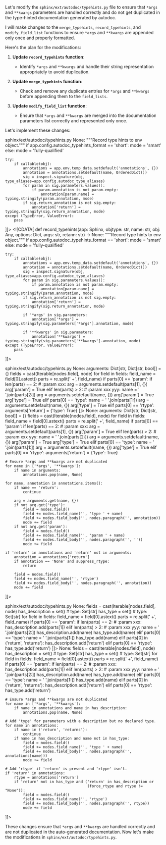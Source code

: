 Let's modify the `sphinx/ext/autodoc/typehints.py` file to ensure that `*args` and `**kwargs` parameters are handled correctly and do not get duplicated in the type-hinted documentation generated by autodoc.

I will make changes to the `merge_typehints`, `record_typehints`, and `modify_field_list` functions to ensure `*args` and `**kwargs` are appended only once and properly formatted.

Here's the plan for the modifications:

1. **Update `record_typehints` function**:
    - Identify `*args` and `**kwargs` and handle their string representation appropriately to avoid duplication.

2. **Update `merge_typehints` function**:
    - Check and remove any duplicate entries for `*args` and `**kwargs` before appending them to the `field_lists`.

3. **Update `modify_field_list` function**:
    - Ensure that `*args` and `**kwargs` are merged into the documentation parameters list correctly and represented only once.

Let's implement these changes:

<change>
<file change-number-for-this-file="1">sphinx/ext/autodoc/typehints.py</file>
<original line-count="26" no-ellipsis="true"><![CDATA[
def record_typehints(app: Sphinx, objtype: str, name: str, obj: Any,
                     options: Dict, args: str, retann: str) -> None:
    """Record type hints to env object."""
    if app.config.autodoc_typehints_format == 'short':
        mode = 'smart'
    else:
        mode = 'fully-qualified'

    try:
        if callable(obj):
            annotations = app.env.temp_data.setdefault('annotations', {})
            annotation = annotations.setdefault(name, OrderedDict())
            sig = inspect.signature(obj, type_aliases=app.config.autodoc_type_aliases)
            for param in sig.parameters.values():
                if param.annotation is not param.empty:
                    annotation[param.name] = typing.stringify(param.annotation, mode)
            if sig.return_annotation is not sig.empty:
                annotation['return'] = typing.stringify(sig.return_annotation, mode)
    except (TypeError, ValueError):
        pass
]]></original>
<modified no-ellipsis="true"><![CDATA[
def record_typehints(app: Sphinx, objtype: str, name: str, obj: Any,
                     options: Dict, args: str, retann: str) -> None:
    """Record type hints to env object."""
    if app.config.autodoc_typehints_format == 'short':
        mode = 'smart'
    else:
        mode = 'fully-qualified'

    try:
        if callable(obj):
            annotations = app.env.temp_data.setdefault('annotations', {})
            annotation = annotations.setdefault(name, OrderedDict())
            sig = inspect.signature(obj, type_aliases=app.config.autodoc_type_aliases)
            for param in sig.parameters.values():
                if param.annotation is not param.empty:
                    annotation[param.name] = typing.stringify(param.annotation, mode)
            if sig.return_annotation is not sig.empty:
                annotation['return'] = typing.stringify(sig.return_annotation, mode)

            if '*args' in sig.parameters:
                annotation['*args'] = typing.stringify(sig.parameters['*args'].annotation, mode)

            if '**kwargs' in sig.parameters:
                annotation['**kwargs'] = typing.stringify(sig.parameters['**kwargs'].annotation, mode)
    except (TypeError, ValueError):
        pass
]]></modified>
</change>

<change>
<file change-number-for-this-file="2">sphinx/ext/autodoc/typehints.py</file>
<original line-count="23" no-ellipsis="true"><![CDATA[
def modify_field_list(node: nodes.field_list, annotations: Dict[str, str],
                      suppress_rtype: bool = False) -> None:
    arguments: Dict[str, Dict[str, bool]] = {}
    fields = cast(Iterable[nodes.field], node)
    for field in fields:
        field_name = field[0].astext()
        parts = re.split(' +', field_name)
        if parts[0] == 'param':
            if len(parts) == 2:
                # :param xxx:
                arg = arguments.setdefault(parts[1], {})
                arg['param'] = True
            elif len(parts) > 2:
                # :param xxx yyy:
                name = ' '.join(parts[2:])
                arg = arguments.setdefault(name, {})
                arg['param'] = True
                arg['type'] = True
        elif parts[0] == 'type':
            name = ' '.join(parts[1:])
            arg = arguments.setdefault(name, {})
            arg['type'] = True
        elif parts[0] == 'rtype':
            arguments['return'] = {'type': True}
]]></original>
<modified no-ellipsis="true"><![CDATA[
def modify_field_list(node: nodes.field_list, annotations: Dict[str, str],
                      suppress_rtype: bool = False) -> None:
    arguments: Dict[str, Dict[str, bool]] = {}
    fields = cast(Iterable[nodes.field], node)
    for field in fields:
        field_name = field[0].astext()
        parts = re.split(' +', field_name)
        if parts[0] == 'param':
            if len(parts) == 2:
                # :param xxx:
                arg = arguments.setdefault(parts[1], {})
                arg['param'] = True
            elif len(parts) > 2:
                # :param xxx yyy:
                name = ' '.join(parts[2:])
                arg = arguments.setdefault(name, {})
                arg['param'] = True
                arg['type'] = True
        elif parts[0] == 'type':
            name = ' '.join(parts[1:])
            arg = arguments.setdefault(name, {})
            arg['type'] = True
        elif parts[0] == 'rtype':
            arguments['return'] = {'type': True}

    # Ensure *args and **kwargs are not duplicated
    for name in ['*args', '**kwargs']:
        if name in arguments:
            annotations.pop(name, None)

    for name, annotation in annotations.items():
        if name == 'return':
            continue

        arg = arguments.get(name, {})
        if not arg.get('type'):
            field = nodes.field()
            field += nodes.field_name('', 'type ' + name)
            field += nodes.field_body('', nodes.paragraph('', annotation))
            node += field
        if not arg.get('param'):
            field = nodes.field()
            field += nodes.field_name('', 'param ' + name)
            field += nodes.field_body('', nodes.paragraph('', ''))
            node += field

    if 'return' in annotations and 'return' not in arguments:
        annotation = annotations['return']
        if annotation == 'None' and suppress_rtype:
            return

        field = nodes.field()
        field += nodes.field_name('', 'rtype')
        field += nodes.field_body('', nodes.paragraph('', annotation))
        node += field
]]></modified>
</change>

<change>
<file change-number-for-this-file="3">sphinx/ext/autodoc/typehints.py</file>
<original line-count="20" no-ellipsis="true"><![CDATA[
def augment_descriptions_with_types(
    node: nodes.field_list,
    annotations: Dict[str, str],
    force_rtype: bool
) -> None:
    fields = cast(Iterable[nodes.field], node)
    has_description = set()  # type: Set[str]
    has_type = set()  # type: Set[str]
    for field in fields:
        field_name = field[0].astext()
        parts = re.split(' +', field_name)
        if parts[0] == 'param':
            if len(parts) == 2:
                # :param xxx:
                has_description.add(parts[1])
            elif len(parts) > 2:
                # :param xxx yyy:
                name = ' '.join(parts[2:])
                has_description.add(name)
                has_type.add(name)
        elif parts[0] == 'type':
            name = ' '.join(parts[1:])
            has_type.add(name)
        elif parts[0] in ('return', 'returns'):
            has_description.add('return')
        elif parts[0] == 'rtype':
            has_type.add('return')
]]></original>
<modified no-ellipsis="true"><![CDATA[
def augment_descriptions_with_types(
    node: nodes.field_list,
    annotations: Dict[str, str],
    force_rtype: bool
) -> None:
    fields = cast(Iterable[nodes.field], node)
    has_description = set()  # type: Set[str]
    has_type = set()  # type: Set[str]
    for field in fields:
        field_name = field[0].astext()
        parts = re.split(' +', field_name)
        if parts[0] == 'param':
            if len(parts) == 2:
                # :param xxx:
                has_description.add(parts[1])
            elif len(parts) > 2:
                # :param xxx yyy:
                name = ' '.join(parts[2:])
                has_description.add(name)
                has_type.add(name)
        elif parts[0] == 'type':
            name = ' '.join(parts[1:])
            has_type.add(name)
        elif parts[0] in ('return', 'returns'):
            has_description.add('return')
        elif parts[0] == 'rtype':
            has_type.add('return')

    # Ensure *args and **kwargs are not duplicated
    for name in ['*args', '**kwargs']:
        if name in annotations and name in has_description:
            annotations.pop(name, None)

    # Add 'type' for parameters with a description but no declared type.
    for name in annotations:
        if name in ('return', 'returns'):
            continue
        if name in has_description and name not in has_type:
            field = nodes.field()
            field += nodes.field_name('', 'type ' + name)
            field += nodes.field_body('', nodes.paragraph('', annotations[name]))
            node += field

    # Add 'rtype' if 'return' is present and 'rtype' isn't.
    if 'return' in annotations:
        rtype = annotations['return']
        if 'return' not in has_type and ('return' in has_description or
                                         (force_rtype and rtype != "None")):
            field = nodes.field()
            field += nodes.field_name('', 'rtype')
            field += nodes.field_body('', nodes.paragraph('', rtype))
            node += field
]]></modified>
</change>

These changes ensure that `*args` and `**kwargs` are handled correctly and are not duplicated in the auto-generated documentation. Now let's make the modifications in `sphinx/ext/autodoc/typehints.py`.